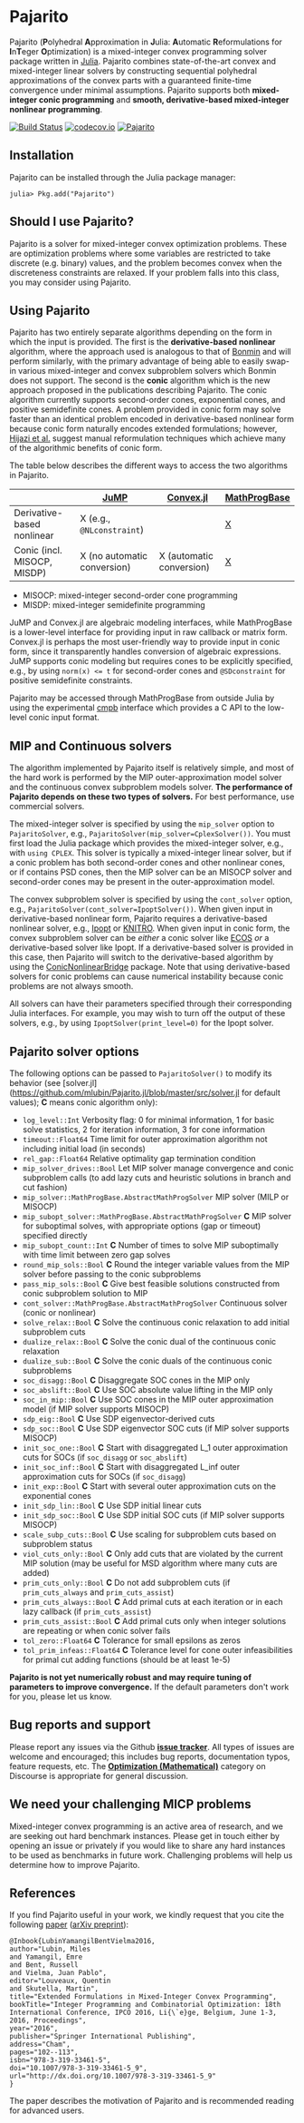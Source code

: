 # Pajarito

Pajarito (**P**olyhedral **A**pproximation in **J**ulia: **A**utomatic **R**eformulations for **I**n**T**eger **O**ptimization) is a mixed-integer convex programming solver package written in [Julia](http://julialang.org/). Pajarito combines state-of-the-art convex and mixed-integer linear solvers by constructing sequential polyhedral approximations of the convex parts with a guaranteed finite-time convergence under minimal assumptions. Pajarito supports both **mixed-integer conic programming** and **smooth, derivative-based mixed-integer nonlinear programming**.

[![Build Status](https://travis-ci.org/mlubin/Pajarito.jl.svg?branch=master)](https://travis-ci.org/mlubin/Pajarito.jl) [![codecov.io](https://codecov.io/github/mlubin/Pajarito.jl/coverage.svg?branch=master)](https://codecov.io/github/mlubin/Pajarito.jl?branch=master) [![Pajarito](http://pkg.julialang.org/badges/Pajarito_0.5.svg)](http://pkg.julialang.org/?pkg=Pajarito&ver=0.5)

## Installation

Pajarito can be installed through the Julia package manager:

```
julia> Pkg.add("Pajarito")
```

## Should I use Pajarito?

Pajarito is a solver for mixed-integer convex optimization problems. These are optimization problems where some variables are restricted to take discrete (e.g. binary) values, and the problem becomes convex when the discreteness constraints are relaxed. If your problem falls into this class, you may consider using Pajarito.

## Using Pajarito

Pajarito has two entirely separate algorithms depending on the form in which the input is provided. The first is the **derivative-based nonlinear** algorithm, where the approach used is analogous to that of [Bonmin](https://projects.coin-or.org/Bonmin) and will perform similarly, with the primary advantage of being able to easily swap-in various mixed-integer and convex subproblem solvers which Bonmin does not support. The second is the **conic** algorithm which is the new approach proposed in the publications describing Pajarito. The conic algorithm currently supports second-order cones, exponential cones, and positive semidefinite cones. A problem provided in conic form may solve faster than an identical problem encoded in derivative-based nonlinear form because conic form naturally encodes extended formulations; however, [Hijazi et al.](http://www.optimization-online.org/DB_FILE/2011/06/3050.pdf) suggest manual reformulation techniques which achieve many of the algorithmic benefits of conic form.

The table below describes the different ways to access the two algorithms in Pajarito.

|                             | [JuMP][JuMP-url]            | [Convex.jl][convex-url]  | [MathProgBase][mpb-url] |
|-----------------------------|-----------------------------|--------------------------|-------------------------|
| Derivative-based nonlinear  | X (e.g., `@NLconstraint`)   |                          | [X][mpb-nlp-url]        |
| Conic (incl. MISOCP, MISDP) | X (no automatic conversion) | X (automatic conversion) | [X][mpb-conic-url]      |

* MISOCP: mixed-integer second-order cone programming
* MISDP: mixed-integer semidefinite programming

JuMP and Convex.jl are algebraic modeling interfaces, while MathProgBase is a lower-level interface for providing input in raw callback or matrix form. Convex.jl is perhaps the most user-friendly way to provide input in conic form, since it transparently handles conversion of algebraic expressions. JuMP supports conic modeling but requires cones to be explicitly specified, e.g., by using `norm(x) <= t` for second-order cones and `@SDconstraint` for positive semidefinite constraints.

[mpb-nlp-url]: http://mathprogbasejl.readthedocs.io/en/latest/nlp.html
[mpb-conic-url]: http://mathprogbasejl.readthedocs.io/en/latest/conic.html
[JuMP-url]: https://github.com/JuliaOpt/JuMP.jl
[convex-url]: https://github.com/JuliaOpt/Convex.jl
[mpb-url]: https://github.com/JuliaOpt/MathProgBase.jl

Pajarito may be accessed through MathProgBase from outside Julia by using the experimental [cmpb](https://github.com/mlubin/cmpb) interface which provides a C API to the low-level conic input format.

## MIP and Continuous solvers

The algorithm implemented by Pajarito itself is relatively simple, and most of the hard work is performed by the MIP outer-approximation model solver and the continuous convex subproblem models solver. **The performance of Pajarito depends on these two types of solvers.** For best performance, use commercial solvers.

The mixed-integer solver is specified by using the `mip_solver` option to `PajaritoSolver`, e.g., `PajaritoSolver(mip_solver=CplexSolver())`. You must first load the Julia package which provides the mixed-integer solver, e.g., with `using CPLEX`. This solver is typically a mixed-integer linear solver, but if a conic problem has both second-order cones and other nonlinear cones, or if contains PSD cones, then the MIP solver can be an MISOCP solver and second-order cones may be present in the outer-approximation model.

The convex subproblem solver is specified by using the `cont_solver` option, e.g., `PajaritoSolver(cont_solver=IpoptSolver())`. When given input in derivative-based nonlinear form, Pajarito requires a derivative-based nonlinear solver, e.g., [Ipopt](https://projects.coin-or.org/Ipopt) or [KNITRO](http://www.ziena.com/knitro.htm). When given input in conic form, the convex subproblem solver can be *either* a conic solver like [ECOS](https://github.com/JuliaOpt/ECOS.jl) *or* a derivative-based solver like Ipopt. If a derivative-based solver is provided in this case, then Pajarito will switch to the derivative-based algorithm by using the [ConicNonlinearBridge](https://github.com/mlubin/ConicNonlinearBridge.jl) package. Note that using derivative-based solvers for conic problems can cause numerical instability because conic problems are not always smooth.

All solvers can have their parameters specified through their corresponding Julia interfaces. For example, you may wish to turn off the output of these solvers, e.g., by using `IpoptSolver(print_level=0)` for the Ipopt solver.

## Pajarito solver options

The following options can be passed to `PajaritoSolver()` to modify its behavior (see [solver.jl](https://github.com/mlubin/Pajarito.jl/blob/master/src/solver.jl for default values); **C** means conic algorithm only):

  * `log_level::Int` Verbosity flag: 0 for minimal information, 1 for basic solve statistics, 2 for iteration information, 3 for cone information
  * `timeout::Float64` Time limit for outer approximation algorithm not including initial load (in seconds)
  * `rel_gap::Float64` Relative optimality gap termination condition
  * `mip_solver_drives::Bool` Let MIP solver manage convergence and conic subproblem calls (to add lazy cuts and heuristic solutions in branch and cut fashion)
  * `mip_solver::MathProgBase.AbstractMathProgSolver` MIP solver (MILP or MISOCP)
  * `mip_subopt_solver::MathProgBase.AbstractMathProgSolver` **C** MIP solver for suboptimal solves, with appropriate options (gap or timeout) specified directly
  * `mip_subopt_count::Int` **C** Number of times to solve MIP suboptimally with time limit between zero gap solves
  * `round_mip_sols::Bool` **C** Round the integer variable values from the MIP solver before passing to the conic subproblems
  * `pass_mip_sols::Bool` **C** Give best feasible solutions constructed from conic subproblem solution to MIP
  * `cont_solver::MathProgBase.AbstractMathProgSolver` Continuous solver (conic or nonlinear)
  * `solve_relax::Bool` **C** Solve the continuous conic relaxation to add initial subproblem cuts
  * `dualize_relax::Bool` **C** Solve the conic dual of the continuous conic relaxation
  * `dualize_sub::Bool` **C** Solve the conic duals of the continuous conic subproblems
  * `soc_disagg::Bool` **C** Disaggregate SOC cones in the MIP only
  * `soc_abslift::Bool` **C** Use SOC absolute value lifting in the MIP only
  * `soc_in_mip::Bool` **C** Use SOC cones in the MIP outer approximation model (if MIP solver supports MISOCP)
  * `sdp_eig::Bool` **C** Use SDP eigenvector-derived cuts
  * `sdp_soc::Bool` **C** Use SDP eigenvector SOC cuts (if MIP solver supports MISOCP)
  * `init_soc_one::Bool` **C** Start with disaggregated L_1 outer approximation cuts for SOCs (if `soc_disagg` or `soc_abslift`)
  * `init_soc_inf::Bool` **C** Start with disaggregated L_inf outer approximation cuts for SOCs (if `soc_disagg`)
  * `init_exp::Bool` **C** Start with several outer approximation cuts on the exponential cones
  * `init_sdp_lin::Bool` **C** Use SDP initial linear cuts
  * `init_sdp_soc::Bool` **C** Use SDP initial SOC cuts (if MIP solver supports MISOCP)
  * `scale_subp_cuts::Bool` **C** Use scaling for subproblem cuts based on subproblem status
  * `viol_cuts_only::Bool` **C** Only add cuts that are violated by the current MIP solution (may be useful for MSD algorithm where many cuts are added)
  * `prim_cuts_only::Bool` **C** Do not add subproblem cuts (if `prim_cuts_always` and `prim_cuts_assist`)
  * `prim_cuts_always::Bool` **C** Add primal cuts at each iteration or in each lazy callback (if `prim_cuts_assist`)
  * `prim_cuts_assist::Bool` **C** Add primal cuts only when integer solutions are repeating or when conic solver fails
  * `tol_zero::Float64` **C** Tolerance for small epsilons as zeros
  * `tol_prim_infeas::Float64` **C** Tolerance level for cone outer infeasibilities for primal cut adding functions (should be at least 1e-5)

**Pajarito is not yet numerically robust and may require tuning of parameters to improve convergence.** If the default parameters don't work for you, please let us know.

## Bug reports and support

Please report any issues via the Github **[issue tracker]**. All types of issues are welcome and encouraged; this includes bug reports, documentation typos, feature requests, etc. The **[Optimization (Mathematical)]** category on Discourse is appropriate for general discussion.

[issue tracker]: https://github.com/mlubin/Pajarito.jl/issues
[Optimization (Mathematical)]: https://discourse.julialang.org/c/domain/opt

## We need your challenging MICP problems

Mixed-integer convex programming is an active area of research, and we are seeking out hard benchmark instances. Please get in touch either by opening an issue or privately if you would like to share any hard instances to be used as benchmarks in future work. Challenging problems will help us determine how to improve Pajarito.

## References

If you find Pajarito useful in your work, we kindly request that you cite the following [paper](http://dx.doi.org/10.1007/978-3-319-33461-5_9) ([arXiv preprint](http://arxiv.org/abs/1511.06710)):

    @Inbook{LubinYamangilBentVielma2016,
    author="Lubin, Miles
    and Yamangil, Emre
    and Bent, Russell
    and Vielma, Juan Pablo",
    editor="Louveaux, Quentin
    and Skutella, Martin",
    title="Extended Formulations in Mixed-Integer Convex Programming",
    bookTitle="Integer Programming and Combinatorial Optimization: 18th International Conference, IPCO 2016, Li{\`e}ge, Belgium, June 1-3, 2016, Proceedings",
    year="2016",
    publisher="Springer International Publishing",
    address="Cham",
    pages="102--113",
    isbn="978-3-319-33461-5",
    doi="10.1007/978-3-319-33461-5_9",
    url="http://dx.doi.org/10.1007/978-3-319-33461-5_9"
    }

The paper describes the motivation of Pajarito and is recommended reading for advanced users.

